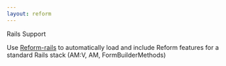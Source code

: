 ```yaml
---
layout: reform
---
```


Rails Support

Use [Reform-rails](https://github.com/trailblazer/reform-rails) to automatically load and include Reform features for a standard Rails stack (AM:V, AM, FormBuilderMethods)